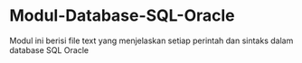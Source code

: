 # Modul-Database-SQL-Oracle
Modul ini berisi file text yang menjelaskan setiap perintah dan sintaks dalam database SQL Oracle
